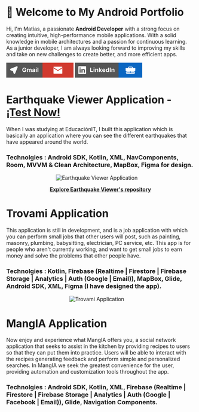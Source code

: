 # 👋 Welcome to My Android Portfolio
Hi, I'm Matías, a passionate <b>Android Developer</b> with a strong focus on creating intuitive, high-performance mobile applications. With a solid knowledge in mobile architectures and a passion for continuous learning. As a junior developer, I am always looking forward to improving my skills and take on new challenges to create better, and more efficient apps.

<a href="https://mail.google.com/mail/u/0/?fs=1&to=matias.alzu143@gmail.com&tf=cm" target="_blank"><img src="https://github.com/Sokamn/Android-Portfolio/blob/main/gmail_bar.png"></a>
<a href="https://www.linkedin.com/in/matias-alzu/" target="_blank"><img src="https://github.com/Sokamn/Android-Portfolio/blob/main/linkedin_bar.png" ></a>

# Earthquake Viewer Application - <a href="https://appetize.io/app/b_smuam7dcvgysk6pucoobcdhgdy" target="_blank">¡Test Now!</a>
When I was studying at EducaciónIT, I built this application which is basically an application where you can see the different earthquakes that have appeared around the world.
### Technolgies : Android SDK, Kotlin, XML, NavComponents, Room, MVVM & Clean Architecture, MapBox, Figma for design.

<p align="center">
<img src="https://github.com/Sokamn/Android-Portfolio/blob/main/earthquake_viewer_mockup.png" height = "500"  title="Earthquake Viewer Application">&nbsp;&nbsp;&nbsp;&nbsp;&nbsp;
</p>
<p align="center">
<b><a href="https://github.com/Sokamn/Earthquake_Viewer" target="_blank">Explore Earthquake Viewer's repository</a></b>
</p>

# Trovami Application

This application is still in development, and is a job application with which you can perform small jobs that other users will post, such as painting, masonry, plumbing, babysitting, electrician, PC service, etc. This app is for people who aren't currently working, and want to get small jobs to earn money and solve the problems that other people have.

### Technolgies : Kotlin, Firebase (Realtime | Firestore | Firebase Storage | Analytics | Auth (Google | Email)), MapBox, Glide, Android SDK, XML, Figma (I have designed the app).

<p align="center">
<img src="https://github.com/Sokamn/Android-Portfolio/blob/main/trovami_image_mockup.png" height = "500"  title="Trovami Application">&nbsp;&nbsp;&nbsp;&nbsp;&nbsp;
</p>

# MangIA Application

Now enjoy and experience what MangIA offers you, a social network application that seeks to assist in the kitchen by providing recipes to users so that they can put them into practice. Users will be able to interact with the recipes generating feedback and perform simple and personalized searches. In MangIA we seek the greatest convenience for the user, providing automation and customization tools throughout the app. 

### Technolgies : Android SDK, Kotlin, XML, Firebase (Realtime | Firestore | Firebase Storage | Analytics | Auth (Google | Facebook | Email)), Glide, Navigation Components.

